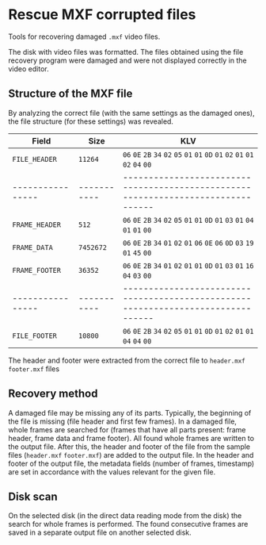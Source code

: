 # Rescue MXF corrupted files

Tools for recovering damaged `.mxf` video files.

The disk with video files was formatted. The files obtained using the file recovery program were damaged and were not displayed correctly in the video editor.

## Structure of the MXF file

  By analyzing the correct file (with the same settings as the damaged ones), the file structure (for these settings) was revealed.
  
  | Field          | Size      | KLV
  |----------------|-----------|---------------------------------------------------------------------------------|
  | `FILE_HEADER`  | `11264`   | `06` `0E` `2B` `34` `02` `05` `01` `01` `0D` `01` `02` `01` `01` `02` `04` `00` |
  |----------------|-----------|---------------------------------------------------------------------------------|
  | `FRAME_HEADER` | `512`     | `06` `0E` `2B` `34` `02` `05` `01` `01` `0D` `01` `03` `01` `04` `01` `01` `00` |
  | `FRAME_DATA`   | `7452672` | `06` `0E` `2B` `34` `01` `02` `01` `06` `0E` `06` `0D` `03` `19` `01` `45` `00` |
  | `FRAME_FOOTER` | `36352`   | `06` `0E` `2B` `34` `01` `02` `01` `01` `0D` `01` `03` `01` `16` `04` `03` `00` |
  |----------------|-----------|---------------------------------------------------------------------------------|
  | `FILE_FOOTER`  | `10800`   | `06` `0E` `2B` `34` `02` `05` `01` `01` `0D` `01` `02` `01` `01` `04` `04` `00` |
  
  The header and footer were extracted from the correct file to `header.mxf` `footer.mxf` files
  
## Recovery method
  
  A damaged file may be missing any of its parts. Typically, the beginning of the file is missing (file header and first few frames). In a damaged file, whole frames are searched for (frames that have all parts present: frame header, frame data and frame footer). All found whole frames are written to the output file. After this, the header and footer of the file from the sample files (`header.mxf` `footer.mxf`) are added to the output file. In the header and footer of the output file, the metadata fields (number of frames, timestamp) are set in accordance with the values relevant for the given file.

## Disk scan
  
  On the selected disk (in the direct data reading mode from the disk) the search for whole frames is performed. The found consecutive frames are saved in a separate output file on another selected disk.